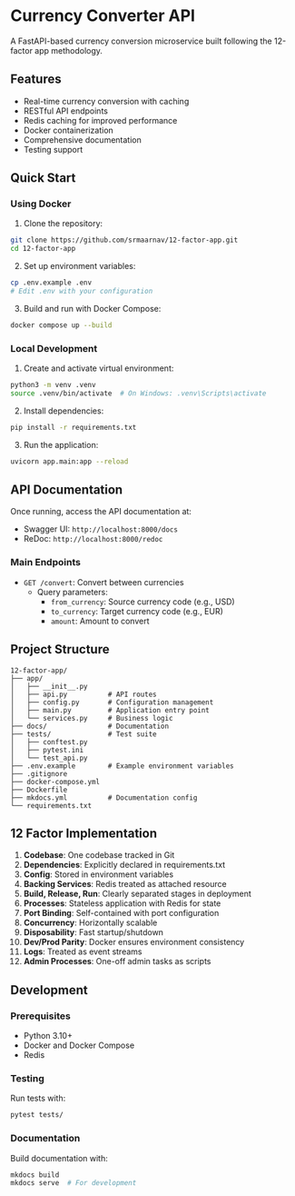 # Currency Converter API

A FastAPI-based currency conversion microservice built following the 12-factor app methodology.

## Features

- Real-time currency conversion with caching
- RESTful API endpoints
- Redis caching for improved performance
- Docker containerization
- Comprehensive documentation
- Testing support

## Quick Start

### Using Docker

1. Clone the repository:

```bash
git clone https://github.com/srmaarnav/12-factor-app.git
cd 12-factor-app
```

2. Set up environment variables:

```bash
cp .env.example .env
# Edit .env with your configuration
```

3. Build and run with Docker Compose:

```bash
docker compose up --build
```

### Local Development

1. Create and activate virtual environment:

```bash
python3 -m venv .venv
source .venv/bin/activate  # On Windows: .venv\Scripts\activate
```

2. Install dependencies:

```bash
pip install -r requirements.txt
```

3. Run the application:

```bash
uvicorn app.main:app --reload
```

## API Documentation

Once running, access the API documentation at:

- Swagger UI: `http://localhost:8000/docs`
- ReDoc: `http://localhost:8000/redoc`

### Main Endpoints

- `GET /convert`: Convert between currencies
  - Query parameters:
    - `from_currency`: Source currency code (e.g., USD)
    - `to_currency`: Target currency code (e.g., EUR)
    - `amount`: Amount to convert

## Project Structure

```
12-factor-app/
├── app/
│   ├── __init__.py
│   ├── api.py          # API routes
│   ├── config.py       # Configuration management
│   ├── main.py         # Application entry point
│   └── services.py     # Business logic
├── docs/               # Documentation
├── tests/              # Test suite
│   ├── conftest.py
│   ├── pytest.ini
│   └── test_api.py
├── .env.example        # Example environment variables
├── .gitignore
├── docker-compose.yml
├── Dockerfile
├── mkdocs.yml          # Documentation config
└── requirements.txt
```

## 12 Factor Implementation

1. **Codebase**: One codebase tracked in Git
2. **Dependencies**: Explicitly declared in requirements.txt
3. **Config**: Stored in environment variables
4. **Backing Services**: Redis treated as attached resource
5. **Build, Release, Run**: Clearly separated stages in deployment
6. **Processes**: Stateless application with Redis for state
7. **Port Binding**: Self-contained with port configuration
8. **Concurrency**: Horizontally scalable
9. **Disposability**: Fast startup/shutdown
10. **Dev/Prod Parity**: Docker ensures environment consistency
11. **Logs**: Treated as event streams
12. **Admin Processes**: One-off admin tasks as scripts

## Development

### Prerequisites

- Python 3.10+
- Docker and Docker Compose
- Redis

### Testing

Run tests with:

```bash
pytest tests/
```

### Documentation

Build documentation with:

```bash
mkdocs build
mkdocs serve  # For development
```
